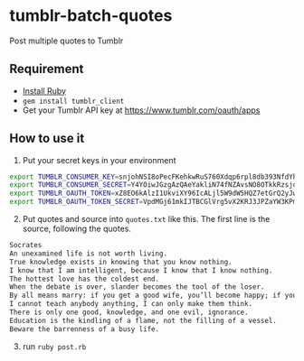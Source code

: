 # tumblr-batch-quotes
Post multiple quotes to Tumblr

## Requirement
 - [Install Ruby](https://www.ruby-lang.org/en/downloads/)
 - `gem install tumblr_client`
 - Get your Tumblr API key at https://www.tumblr.com/oauth/apps

## How to use it
1. Put your secret keys in your environment
```bash
export TUMBLR_CONSUMER_KEY=snjohNSI8oPecFKehkwRuS760Xdqp6rpl8db393NfdYhahaha
export TUMBLR_CONSUMER_SECRET=Y4YOiwJGzgAzQAeYakliN74fNZAvsNO8OTkkRzsjoAflhahaha
export TUMBLR_OAUTH_TOKEN=xZ8EO6kAlzI1UkviXY96IcALjl5W9dW5HQZ7etGrQ2yJwhahaha
export TUMBLR_OAUTH_TOKEN_SECRET=VpdMGj61mkIJTBCGlVrg5vX2KRJ3JPZaYW3KPmtaJnhahaha
```
2. Put quotes and source into `quotes.txt` like this. The first line is the source, following the quotes.
```txt
Socrates
An unexamined life is not worth living.
True knowledge exists in knowing that you know nothing.
I know that I am intelligent, because I know that I know nothing.
The hottest love has the coldest end.
When the debate is over, slander becomes the tool of the loser.
By all means marry: if you get a good wife, you’ll become happy; if you get a bad one, you’ll become a philosopher.
I cannot teach anybody anything, I can only make them think.
There is only one good, knowledge, and one evil, ignorance.
Education is the kindling of a flame, not the filling of a vessel.
Beware the barrenness of a busy life.
```
3. run `ruby post.rb`
